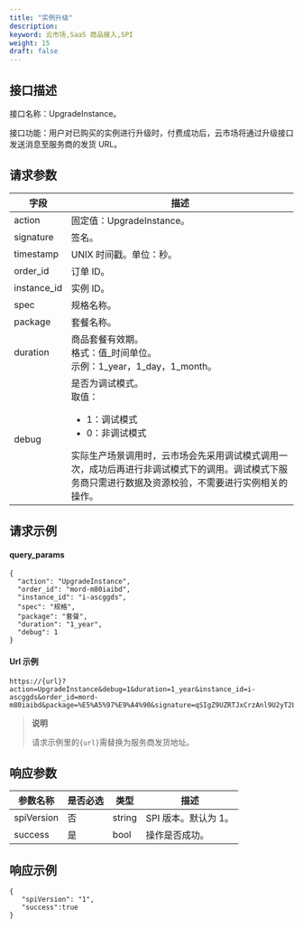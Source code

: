 ```yaml
---
title: "实例升级"
description: 
keyword: 云市场,SaaS 商品接入,SPI
weight: 15
draft: false
---
```


## 接口描述

接口名称：UpgradeInstance。

接口功能：用户对已购买的实例进行升级时，付费成功后，云市场将通过升级接口发送消息至服务商的发货 URL。

## 请求参数

| 字段        | 描述                                                         |
| ----------- | ------------------------------------------------------------ |
| action      | 固定值：UpgradeInstance。                                    |
| signature   | 签名。                                                       |
| timestamp   | UNIX 时间戳。单位：秒。                                      |
| order_id    | 订单 ID。                                                    |
| instance_id | 实例 ID。                                                    |
| spec        | 规格名称。                                                   |
| package     | 套餐名称。                                                   |
| duration    | 商品套餐有效期。<br/>格式：值_时间单位。<br/>示例：1_year，1_day，1_month。 |
| debug       | 是否为调试模式。<br/>取值：<ul><li>1：调试模式</li><li>0：非调试模式</li></ul>实际生产场景调用时，云市场会先采用调试模式调用一次，成功后再进行非调试模式下的调用。调试模式下服务商只需进行数据及资源校验，不需要进行实例相关的操作。 |

## 请求示例

#### query_params

```
{
  "action": "UpgradeInstance",
  "order_id": "mord-m80iaibd",
  "instance_id": "i-ascggds",
  "spec": "规格",
  "package": "套餐",
  "duration": "1_year",
  "debug": 1
}
```

#### Url 示例

```
https://{url}?action=UpgradeInstance&debug=1&duration=1_year&instance_id=i-ascggds&order_id=mord-m80iaibd&package=%E5%A5%97%E9%A4%90&signature=qSIgZ9UZRTJxCrzAnl9U2yT2LLrAExxssRUUUz%2FW4YQ%3D&spec=%E8%A7%84%E6%A0%BC&timestamp=1652254417
```

> **说明**
>
> 请求示例里的`{url}`需替换为服务商发货地址。

## 响应参数

| 参数名称   | 是否必选 | 类型   | 描述                 |
| ---------- | -------- | ------ | -------------------- |
| spiVersion | 否       | string | SPI 版本。默认为 1。 |
| success    | 是       | bool   | 操作是否成功。       |

## 响应示例

```
{  
   "spiVersion": "1",
   "success":true
}
```
